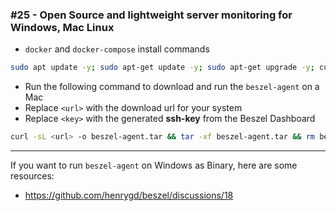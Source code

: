 ### #25 - Open Source and lightweight server monitoring for Windows, Mac Linux

<!-- [![Open Source and lightweight server monitoring for Windows, Mac Linux](https://img.youtube.com/vi/<key>/maxresdefault.jpg)](https://www.youtube.com/embed/<key>) -->

- `docker` and `docker-compose` install commands

```bash
sudo apt update -y; sudo apt-get update -y; sudo apt-get upgrade -y; curl -sSL https://get.docker.com | sh; sudo usermod -aG docker ${USER}; groups ${USER}; sudo apt-get install -y libffi-dev libssl-dev; sudo apt install -y python3-dev; sudo apt-get install -y python3 python3-pip; sudo apt-get install docker-compose; sudo systemctl enable docker; sudo docker run hello-world;
```

- Run the following command to download and run the `beszel-agent` on a Mac
- Replace `<url>` with the download url for your system
- Replace `<key>` with the generated **ssh-key** from the Beszel Dashboard

```bash
curl -sL <url> -o beszel-agent.tar && tar -xf beszel-agent.tar && rm beszel-agent.tar && chmod +x ./beszel-agent && PORT=45876 KEY="<key>" ./beszel-agent
```

---

If you want to run `beszel-agent` on Windows as Binary, here are some resources:
- https://github.com/henrygd/beszel/discussions/18

